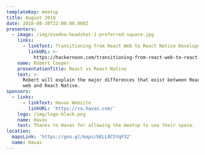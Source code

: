 ```yaml
---
templateKey: meetup
title: August 2018
date: 2018-08-30T22:00:00.000Z
presenters:
  - image: /img/osedea-headshot-1-preferred-square.jpg
    links:
      - linkText: Transitioning from React Web to React Native Development
        linkURL: >-
          https://hackernoon.com/transitioning-from-react-web-to-react-native-development-c8e6df57a92e
    name: Robert Cooper
    presentationTitle: React vs React Native
    text: >-
      Robert will explain the major differences that exist between React for the
      web and React Native.
sponsors:
  - links:
      - linkText: Havas Website
        linkURL: 'https://ca.havas.com/'
    logo: /img/logo-black.png
    name: Havas
    text: Thanks to Havas for allowing the meetup to use their space.
location:
  mapsLink: 'https://goo.gl/maps/bELL8C5YqF32'
  name: Havas
---
```


